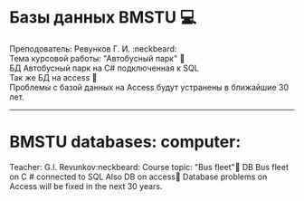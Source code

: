 # Базы данных BMSTU  :computer:  
Преподователь: Ревунков Г. И. :neckbeard:  
Тема курсовой работы: "Автобусный парк" :bus:  
БД Автобусный парк на C# подключенная к SQL    
Так же БД на access :bus:  
Проблемы с базой данных на Access будут устранены в ближайшие 30 лет. 

--------------------------------------------------------------------------------------------------------------

# BMSTU databases: computer:
Teacher: G.I. Revunkov:neckbeard:
Course topic: "Bus fleet":bus:
DB Bus fleet on C # connected to SQL
Also DB on access:bus:
Database problems on Access will be fixed in the next 30 years.
